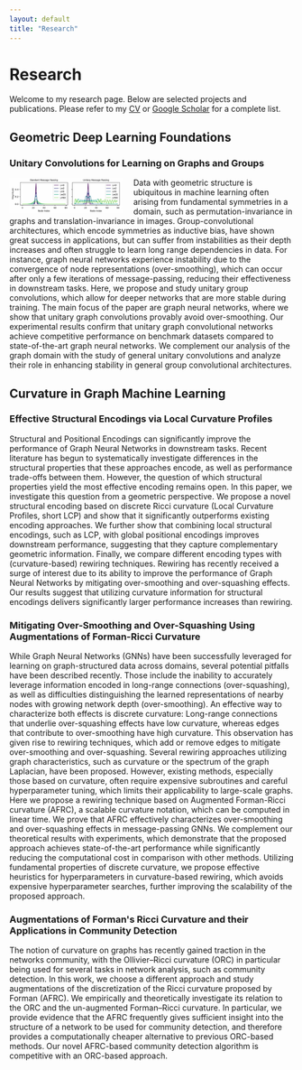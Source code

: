 ```yaml
---
layout: default
title: "Research"
---
```


# Research

Welcome to my research page. Below are selected projects and publications. Please refer to my [CV](https://lfesser97.github.io/assets/pdfs/Resume_2024.pdf) or [Google Scholar](https://scholar.google.co.uk/citations?user=c1wgSpMAAAAJ&hl=en) for a complete list.

## Geometric Deep Learning Foundations

### Unitary Convolutions for Learning on Graphs and Groups

<img src="/assets/images/unitary_message_passing.png" alt="Unitary Graph Convolutions" style="float: left; margin-right: 20px; width: 200px;">

Data with geometric structure is ubiquitous in machine learning often arising from fundamental symmetries in a domain, such as permutation-invariance in graphs and translation-invariance in images. Group-convolutional architectures, which encode symmetries as inductive bias, have shown great success in applications, but can suffer from instabilities as their depth increases and often struggle to learn long range dependencies in data. For instance, graph neural networks experience instability due to the convergence of node representations (over-smoothing), which can occur after only a few iterations of message-passing, reducing their effectiveness in downstream tasks. Here, we propose and study unitary group convolutions, which allow for deeper networks that are more stable during training. The main focus of the paper are graph neural networks, where we show that unitary graph convolutions provably avoid over-smoothing. Our experimental results confirm that unitary graph convolutional networks achieve competitive performance on benchmark datasets compared to state-of-the-art graph neural networks. We complement our analysis of the graph domain with the study of general unitary convolutions and analyze their role in enhancing stability in general group convolutional architectures.

## Curvature in Graph Machine Learning

### Effective Structural Encodings via Local Curvature Profiles

Structural and Positional Encodings can significantly improve the performance of Graph Neural Networks in downstream tasks. Recent literature has begun to systematically investigate differences in the structural properties that these approaches encode, as well as performance trade-offs between them. However, the question of which structural properties yield the most effective encoding remains open. In this paper, we investigate this question from a geometric perspective. We propose a novel structural encoding based on discrete Ricci curvature (Local Curvature Profiles, short LCP) and show that it significantly outperforms existing encoding approaches. We further show that combining local structural encodings, such as LCP, with global positional encodings improves downstream performance, suggesting that they capture complementary geometric information. Finally, we compare different encoding types with (curvature-based) rewiring techniques. Rewiring has recently received a surge of interest due to its ability to improve the performance of Graph Neural Networks by mitigating over-smoothing and over-squashing effects. Our results suggest that utilizing curvature information for structural encodings delivers significantly larger performance increases than rewiring.

### Mitigating Over-Smoothing and Over-Squashing Using Augmentations of Forman-Ricci Curvature

While Graph Neural Networks (GNNs) have been successfully leveraged for learning on graph-structured data across domains, several potential pitfalls have been described recently. Those include the inability to accurately leverage information encoded in long-range connections (over-squashing), as well as difficulties distinguishing the learned representations of nearby nodes with growing network depth (over-smoothing). An effective way to characterize both effects is discrete curvature: Long-range connections that underlie over-squashing effects have low curvature, whereas edges that contribute to over-smoothing have high curvature. This observation has given rise to rewiring techniques, which add or remove edges to mitigate over-smoothing and over-squashing. Several rewiring approaches utilizing graph characteristics, such as curvature or the spectrum of the graph Laplacian, have been proposed. However, existing methods, especially those based on curvature, often require expensive subroutines and careful hyperparameter tuning, which limits their applicability to large-scale graphs. Here we propose a rewiring technique based on Augmented Forman-Ricci curvature (AFRC), a scalable curvature notation, which can be computed in linear time. We prove that AFRC effectively characterizes over-smoothing and over-squashing effects in message-passing GNNs. We complement our theoretical results with experiments, which demonstrate that the proposed approach achieves state-of-the-art performance while significantly reducing the computational cost in comparison with other methods. Utilizing fundamental properties of discrete curvature, we propose effective heuristics for hyperparameters in curvature-based rewiring, which avoids expensive hyperparameter searches, further improving the scalability of the proposed approach.

### Augmentations of Forman's Ricci Curvature and their Applications in Community Detection

The notion of curvature on graphs has recently gained traction in the networks community, with the Ollivier–Ricci curvature (ORC) in particular being used for several tasks in network analysis, such as community detection. In this work, we choose a different approach and study augmentations of the discretization of the Ricci curvature proposed by Forman (AFRC). We empirically and theoretically investigate its relation to the ORC and the un-augmented Forman–Ricci curvature. In particular, we provide evidence that the AFRC frequently gives sufficient insight into the structure of a network to be used for community detection, and therefore provides a computationally cheaper alternative to previous ORC-based methods. Our novel AFRC-based community detection algorithm is competitive with an ORC-based approach.
